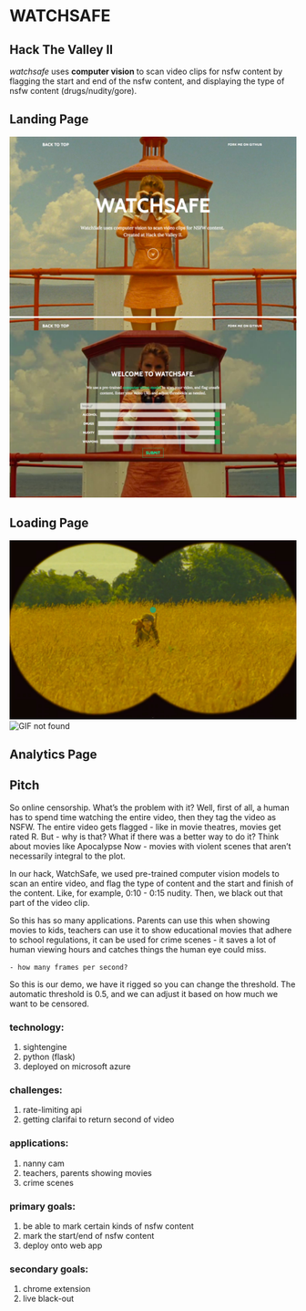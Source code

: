 # WATCHSAFE

## Hack The Valley II

*watchsafe* uses **computer vision** to scan video clips for nsfw content by flagging the start and end of the nsfw content, and displaying the type of nsfw content (drugs/nudity/gore).

## Landing Page
![Image Not Found](preview1.png)
![Image Not Found](preview2.png)

## Loading Page
![Image Not Found](preview3.png)
![GIF not found](loading.gif)

## Analytics Page

## Pitch

So online censorship. What’s the problem with it? Well, first of all, a human has to spend time watching the entire video, then they tag the video as NSFW. The entire video gets flagged - like in movie theatres, movies get rated R. But - why is that? What if there was a better way to do it? Think about movies like Apocalypse Now - movies with violent scenes that aren’t necessarily integral to the plot.

In our hack, WatchSafe, we used pre-trained computer vision models to scan an entire video, and flag the type of content and the start and finish of the content. Like, for example, 0:10 - 0:15 nudity. Then, we black out that part of the video clip.

So this has so many applications. Parents can use this when showing movies to kids, teachers can use it to show educational movies that adhere to school regulations, it can be used for crime scenes - it saves a lot of human viewing hours and catches things the human eye could miss.

	- how many frames per second?

So this is our demo, we have it rigged so you can change the threshold. The automatic threshold is 0.5, and we can adjust it based on how much we want to be censored.

### technology:
1. sightengine
2. python (flask)
3. deployed on microsoft azure

### challenges:
1. rate-limiting api
2. getting clarifai to return second of video

### applications:
1. nanny cam
2. teachers, parents showing movies
3. crime scenes

### primary goals:
1. be able to mark certain kinds of nsfw content
2. mark the start/end of nsfw content
3. deploy onto web app

### secondary goals:
1. chrome extension
2. live black-out
